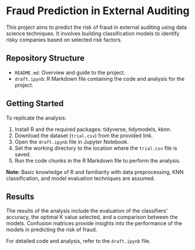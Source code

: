 # Fraud Prediction in External Auditing

This project aims to predict the risk of fraud in external auditing using data science techniques. It involves building classification models to identify risky companies based on selected risk factors.

## Repository Structure

- `README.md`: Overview and guide to the project.
- `draft.ipynb`: R Markdown file containing the code and analysis for the project.

## Getting Started

To replicate the analysis:

1. Install R and the required packages: tidyverse, tidymodels, kknn.
2. Download the dataset (`trial.csv`) from the provided link.
3. Open the `draft.ipynb` file in Jupyter Notebook.
4. Set the working directory to the location where the `trial.csv` file is saved.
5. Run the code chunks in the R Markdown file to perform the analysis.

**Note:** Basic knowledge of R and familiarity with data preprocessing, KNN classification, and model evaluation techniques are assumed.

## Results

The results of the analysis include the evaluation of the classifiers' accuracy, the optimal K value selected, and a comparison between the models. Confusion matrices provide insights into the performance of the models in predicting the risk of fraud.

For detailed code and analysis, refer to the `draft.ipynb` file.

